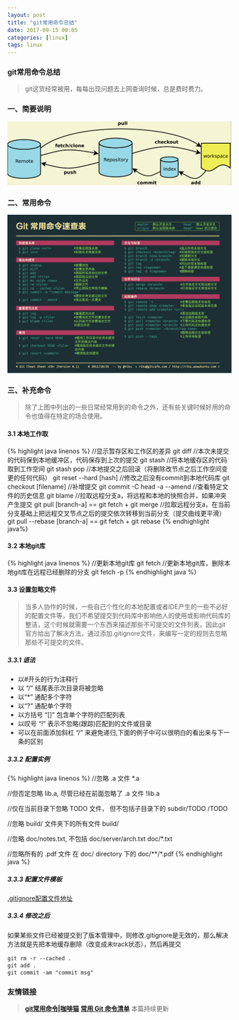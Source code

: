 ```yaml
---
layout: post
title: "git常用命令总结"
date: 2017-09-15 00:05
categories: [linux]
tags: linux
---
```


### git常用命令总结

> git这货经常被用，每每出现问题去上网查询时候，总是费时费力。
### 一、简要说明

![](../media/img/20170915/git.png)

### 二、常用命令

![](../media/img/20170915/git_command.png)

### 三、补充命令

> 除了上图中列出的一些日常经常用到的命令之外，还有些关键时候好用的命令也值得在特定的场合使用。

#### 3.1 本地工作取

{% highlight java linenos %}
//显示暂存区和工作区的差异
git diff
//本次未提交的代码保到本地缓冲区，代码保存到上次的提交
git stash
//将本地缓存区的代码取到工作空间
git stash pop
//本地提交之后回滚（将删除改节点之后工作空间变更的任何代码）
git reset --hard [hash]
//修改之后没有commit到本地代码库
git checkout [filename]
//补增提交
git commit -C head -a --amend
//查看特定文件的历史信息
git blame
//拉取远程分支a，将远程和本地的快照合并，如果冲突产生提交
git pull [branch-a] == git fetch + git merge
//拉取远程分支a，在当前分支基础上把远程交叉节点之后的提交依次转移到当前分支（提交曲线更平滑）
git pull --rebase [branch-a] == git fetch + git rebase
{% endhighlight java%}
	
#### 3.2 本地git库

{% highlight java linenos %}
//更新本地git库
git fetch
//更新本地git库，删除本地git库在远程已经删除的分支
git fetch -p
{% endhighlight java %}
	
#### 3.3 设置忽略文件

> 当多人协作的时候，一些自己个性化的本地配置或者IDE产生的一些不必好的配置文件等，我们不希望提交到代码库中影响他人的使用或影响代码库的整洁，这个时候就需要一个东西来描述那些不可提交的文件列表，因此git官方给出了解决方法，通过添加.gitignore文件，来编写一定的规则去忽略那些不可提交的文件。

##### 3.3.1 语法
- 以#开头的行为注释行
- 以 “/” 结尾表示次目录将被忽略
- 以“*” 通配多个字符
- 以“?” 通配单个字符
- 以方括号 “[]” 包含单个字符的匹配列表
- 以叹号 “!” 表示不忽略(跟踪)匹配到的文件或目录
- 可以在前面添加斜杠 “/” 来避免递归,下面的例子中可以很明白的看出来与下一条的区别

##### 3.3.2 配置实例

{% highlight java linenos %}
//忽略 .a 文件
*.a

//但否定忽略 lib.a, 尽管已经在前面忽略了 .a 文件
!lib.a

//仅在当前目录下忽略 TODO 文件， 但不包括子目录下的 subdir/TODO
/TODO

//忽略 build/ 文件夹下的所有文件
build/

//忽略 doc/notes.txt, 不包括 doc/server/arch.txt
doc/*.txt

//忽略所有的 .pdf 文件 在 doc/ directory 下的
doc/**/*.pdf
{% endhighlight java %}

##### 3.3.3 配置文件模板

[.gitignore配置文件地址](https://github.com/github/gitignore)

##### 3.3.4 修改之后

如果某些文件已经被提交到了版本管理中，则修改.gitignore是无效的，那么解决方法就是先把本地缓存删除（改变成未track状态），然后再提交

```shell
git rm -r --cached .
git add .
git commit -am "commit msg"
```

### 友情链接

> [**git常用命令|咖啡猫**](https://cafed.github.io/2017/05/13/git-cmd/)
> [**常用 Git 命令清单**](http://www.ruanyifeng.com/blog/2015/12/git-cheat-sheet.html)
> 本篇持续更新